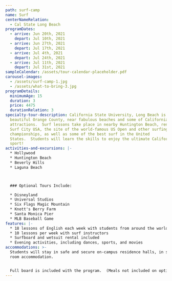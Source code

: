 ```yaml
---
path: surf-camp
name: Surf
centerNameRelation:
  - Cal State Long Beach
programDates:
  - arrive: Jun 20th, 2021
    depart: Jul 10th, 2021
  - arrive: Jun 27th, 2021
    depart: Jul 17th, 2021
  - arrive: Jul 4th, 2021
    depart: Jul 24th, 2021
  - arrive: Jul 11th, 2021
    depart: Jul 31st, 2021
sampleCalendar: /assets/tour-calendar-placeholder.pdf
carousel-images:
  - /assets/surf-camp-1.jpg
  - /assets/what-to-bring-3.jpg
programDetails:
  minimumAge: 15
  duration: 3
  price: 4475
  durationRelation: 3
specialty-tour-description: California State University, Long Beach is set in
  beautiful Orange County, near fabulous beaches and some of California's best
  attractions.  Surf lessons take place in nearby Huntington Beach, renowned as
  Surf City USA, the site of the world-famous US Open and other surfing
  championships, as well as some of the best surf in the United
  States.  Students will learn the skills to enjoy the ultimate California
  sport!
activities-and-excursions: |-
  * Hollywood
  * Huntington Beach
  * Beverly Hills
  * Laguna Beach



  ### Optional Tours Include:

  * Disneyland
  * Universal Studios
  * Six Flags Magic Mountain
  * Knott's Berry Farm
  * Santa Monica Pier
  * MLB Baseball Game
features: |-
  * 18 lessons of English each week with students from around the world
  * 10 lessons per week with surf instructors
  * Surfboard and wetsuit rental included
  * Evening activities, including dances, sports, and movies
accommodations: >-
  Students will stay in safe and secure on-campus residence halls, in shared
  room accommodation.


  Full board is included with the program.  (Meals not included on optional activities.)
---
```


